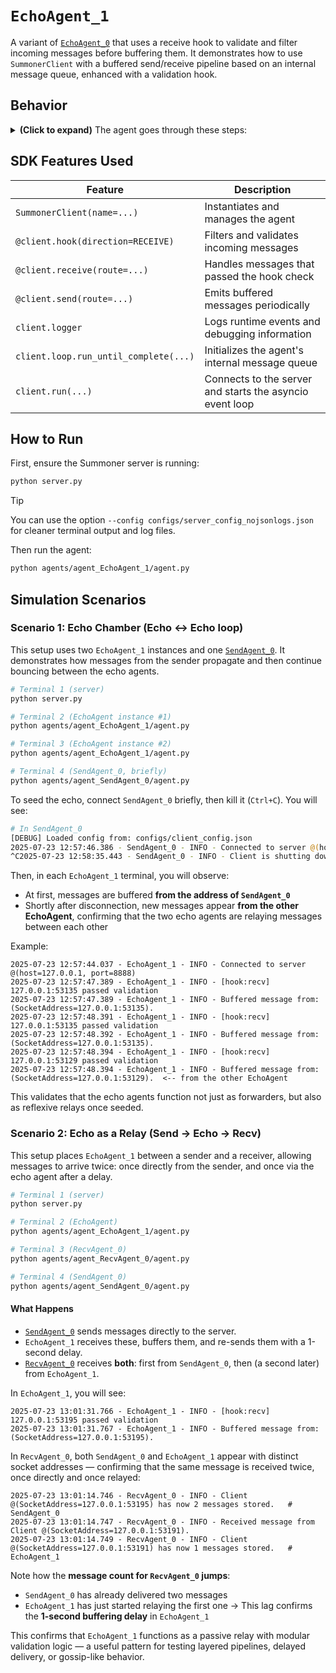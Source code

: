 # `EchoAgent_1`

A variant of [`EchoAgent_0`](../agent_EchoAgent_0/) that uses a receive hook to validate and filter incoming messages before buffering them. It demonstrates how to use `SummonerClient` with a buffered send/receive pipeline based on an internal message queue, enhanced with a validation hook.

## Behavior

<details>
<summary><b>(Click to expand)</b> The agent goes through these steps:</summary>
<br>

1. On startup, the `setup` coroutine initializes an `asyncio.Queue` named `message_buffer`.  
2. When a message arrives (`@client.receive`):
   - It first goes through a `@client.hook(direction=Direction.RECEIVE)` function:
     - If it is a string starting with `"Warning:"`, logs a warning with the `"Warning:"` prefix replaced by `[From Server]` and drops the message.  
     - If it is not a dict with `"remote_addr"` and `"content"`, logs:
       ```
       [hook:recv] missing address/content
       ```
       and drops the message.  
     - If valid, logs:
       ```
       [hook:recv] <addr> passed validation
       ```
       and lets the message continue to the receive handler.
   - The `@client.receive` function then serializes the content and enqueues it into `message_buffer`, logging:
     ```
     Buffered message from:(SocketAddress=<addr>)
     ```
3. The `@client.send` coroutine:
   - Awaits `message_buffer.get()` to retrieve the next message.  
   - Sleeps for 1 second to simulate delay.  
   - Returns the original content, which is sent back to the server.  
4. The cycle continues indefinitely until the client is stopped (e.g., Ctrl+C).


> 📝 **Note:**
> The receive hook here is similar to the one used in [`RecvAgent_1`](../agent_RecvAgent_1/agent.py), showing how validation logic can be reused modularly across agents using Summoner's hook system.

</details>

## SDK Features Used

| Feature                                | Description                                           |
|----------------------------------------|-------------------------------------------------------|
| `SummonerClient(name=...)`                  | Instantiates and manages the agent                    |
| `@client.hook(direction=RECEIVE)`      | Filters and validates incoming messages               |
| `@client.receive(route=...)`           | Handles messages that passed the hook check           |
| `@client.send(route=...)`              | Emits buffered messages periodically                  |
| `client.logger`                        | Logs runtime events and debugging information         |
| `client.loop.run_until_complete(...)`  | Initializes the agent's internal message queue        |
| `client.run(...)`                  | Connects to the server and starts the asyncio event loop  |

## How to Run

First, ensure the Summoner server is running:

```bash
python server.py
```

> [!TIP]
> You can use the option `--config configs/server_config_nojsonlogs.json` for cleaner terminal output and log files.


Then run the agent:

```bash
python agents/agent_EchoAgent_1/agent.py
```


## Simulation Scenarios

### Scenario 1: Echo Chamber (Echo ↔ Echo loop)

This setup uses two `EchoAgent_1` instances and one [`SendAgent_0`](../agent_SendAgent_0/). It demonstrates how messages from the sender propagate and then continue bouncing between the echo agents.

```bash
# Terminal 1 (server)
python server.py

# Terminal 2 (EchoAgent instance #1)
python agents/agent_EchoAgent_1/agent.py

# Terminal 3 (EchoAgent instance #2)
python agents/agent_EchoAgent_1/agent.py

# Terminal 4 (SendAgent_0, briefly)
python agents/agent_SendAgent_0/agent.py
```

To seed the echo, connect `SendAgent_0` briefly, then kill it (`Ctrl+C`). You will see:

```bash
# In SendAgent_0
[DEBUG] Loaded config from: configs/client_config.json
2025-07-23 12:57:46.386 - SendAgent_0 - INFO - Connected to server @(host=127.0.0.1, port=8888)
^C2025-07-23 12:58:35.443 - SendAgent_0 - INFO - Client is shutting down...
```

Then, in each `EchoAgent_1` terminal, you will observe:

* At first, messages are buffered **from the address of `SendAgent_0`**
* Shortly after disconnection, new messages appear **from the other EchoAgent**, confirming that the two echo agents are relaying messages between each other

Example:

```text
2025-07-23 12:57:44.037 - EchoAgent_1 - INFO - Connected to server @(host=127.0.0.1, port=8888)
2025-07-23 12:57:47.389 - EchoAgent_1 - INFO - [hook:recv] 127.0.0.1:53135 passed validation
2025-07-23 12:57:47.389 - EchoAgent_1 - INFO - Buffered message from:(SocketAddress=127.0.0.1:53135).
2025-07-23 12:57:48.391 - EchoAgent_1 - INFO - [hook:recv] 127.0.0.1:53135 passed validation
2025-07-23 12:57:48.392 - EchoAgent_1 - INFO - Buffered message from:(SocketAddress=127.0.0.1:53135).
2025-07-23 12:57:48.394 - EchoAgent_1 - INFO - [hook:recv] 127.0.0.1:53129 passed validation
2025-07-23 12:57:48.394 - EchoAgent_1 - INFO - Buffered message from:(SocketAddress=127.0.0.1:53129).  <-- from the other EchoAgent
```

This validates that the echo agents function not just as forwarders, but also as reflexive relays once seeded.


### Scenario 2: Echo as a Relay (Send → Echo → Recv)

This setup places `EchoAgent_1` between a sender and a receiver, allowing messages to arrive twice: once directly from the sender, and once via the echo agent after a delay.

```bash
# Terminal 1 (server)
python server.py

# Terminal 2 (EchoAgent)
python agents/agent_EchoAgent_1/agent.py

# Terminal 3 (RecvAgent_0)
python agents/agent_RecvAgent_0/agent.py

# Terminal 4 (SendAgent_0)
python agents/agent_SendAgent_0/agent.py
```

#### What Happens

* [`SendAgent_0`](../agent_SendAgent_0/) sends messages directly to the server.
* `EchoAgent_1` receives these, buffers them, and re-sends them with a 1-second delay.
* [`RecvAgent_0`](../agent_RecvAgent_0/) receives **both**: first from `SendAgent_0`, then (a second later) from `EchoAgent_1`.

In `EchoAgent_1`, you will see:

```text
2025-07-23 13:01:31.766 - EchoAgent_1 - INFO - [hook:recv] 127.0.0.1:53195 passed validation
2025-07-23 13:01:31.767 - EchoAgent_1 - INFO - Buffered message from:(SocketAddress=127.0.0.1:53195).
```

In `RecvAgent_0`, both `SendAgent_0` and `EchoAgent_1` appear with distinct socket addresses — confirming that the same message is received twice, once directly and once relayed:

```text
2025-07-23 13:01:14.746 - RecvAgent_0 - INFO - Client @(SocketAddress=127.0.0.1:53195) has now 2 messages stored.   # SendAgent_0
2025-07-23 13:01:14.747 - RecvAgent_0 - INFO - Received message from Client @(SocketAddress=127.0.0.1:53191).
2025-07-23 13:01:14.749 - RecvAgent_0 - INFO - Client @(SocketAddress=127.0.0.1:53191) has now 1 messages stored.   # EchoAgent_1
```

Note how the **message count for `RecvAgent_0` jumps**:

* `SendAgent_0` has already delivered two messages
* `EchoAgent_1` has just started relaying the first one
  → This lag confirms the **1-second buffering delay** in `EchoAgent_1`

This confirms that `EchoAgent_1` functions as a passive relay with modular validation logic — a useful pattern for testing layered pipelines, delayed delivery, or gossip-like behavior.
